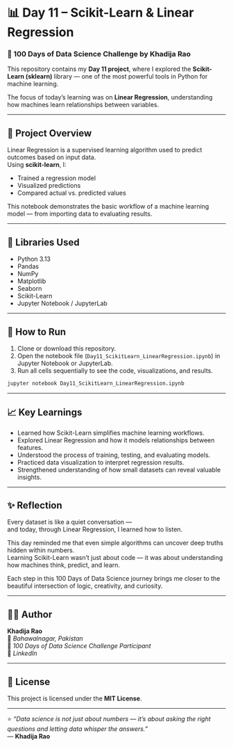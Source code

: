# 📊 Day 11 – Scikit-Learn & Linear Regression

### 🧠 100 Days of Data Science Challenge by Khadija Rao

This repository contains my **Day 11 project**, where I explored the **Scikit-Learn (sklearn)** library — one of the most powerful tools in Python for machine learning.  

The focus of today’s learning was on **Linear Regression**, understanding how machines learn relationships between variables.

---

## 🌟 Project Overview
Linear Regression is a supervised learning algorithm used to predict outcomes based on input data.  
Using **scikit-learn**, I:
- Trained a regression model  
- Visualized predictions  
- Compared actual vs. predicted values  

This notebook demonstrates the basic workflow of a machine learning model — from importing data to evaluating results.

---

## 🧩 Libraries Used
- Python 3.13  
- Pandas  
- NumPy  
- Matplotlib  
- Seaborn  
- Scikit-Learn  
- Jupyter Notebook / JupyterLab  

---

## 🚀 How to Run
1. Clone or download this repository.  
2. Open the notebook file (`Day11_ScikitLearn_LinearRegression.ipynb`) in Jupyter Notebook or JupyterLab.  
3. Run all cells sequentially to see the code, visualizations, and results.  

```bash
jupyter notebook Day11_ScikitLearn_LinearRegression.ipynb
```

---

## 📈 Key Learnings

- Learned how Scikit-Learn simplifies machine learning workflows.  
- Explored Linear Regression and how it models relationships between features.  
- Understood the process of training, testing, and evaluating models.  
- Practiced data visualization to interpret regression results.  
- Strengthened understanding of how small datasets can reveal valuable insights.  

---

## ✨ Reflection

Every dataset is like a quiet conversation —  
and today, through Linear Regression, I learned how to listen.  

This day reminded me that even simple algorithms can uncover deep truths hidden within numbers.  
Learning Scikit-Learn wasn’t just about code — it was about understanding how machines think, predict, and learn.  

Each step in this 100 Days of Data Science journey brings me closer to the beautiful intersection of logic, creativity, and curiosity.

---

## 👩‍💻 Author

**Khadija Rao**  
📍 *Bahawalnagar, Pakistan*  
🎯 *100 Days of Data Science Challenge Participant*  
🔗 *LinkedIn*  

---

## 📜 License

This project is licensed under the **MIT License**.

---

⭐ *“Data science is not just about numbers — it’s about asking the right questions and letting data whisper the answers.”*  
— **Khadija Rao**
